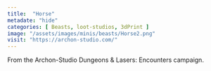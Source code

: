 ```yaml
---
title:  "Horse"
metadate: "hide"
categories: [ Beasts, loot-studios, 3dPrint ]
image: "/assets/images/minis/beasts/Horse2.png"
visit: "https://archon-studio.com/"
---
```

From the Archon-Studio Dungeons & Lasers: Encounters campaign.